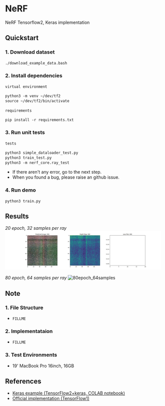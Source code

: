 # NeRF

NeRF Tensorflow2, Keras implementation

## Quickstart

### 1. Download dataset

```
./download_example_data.bash
```

### 2. Install dependencies

`virtual environment`
```
python3 -m venv ~/dev/tf2
source ~/dev/tf2/bin/activate
```


`requirements`
```
pip install -r requirements.txt
```

### 3. Run unit tests

`tests`
```
python3 simple_dataloader_test.py
python3 train_test.py
python3 -m nerf_core.ray_test
```

- If there aren't any error, go to the next step.
- When you found a bug, please raise an github issue.

### 4. Run demo

```
python3 train.py
```

## Results

*20 epoch, 32 samples per ray*
![40epoch_32samples](https://github.com/ProtossDragoon/NeRF-TF2-Keras/blob/master/docs/training.gif)

*80 epoch, 64 samples per ray*
![80epoch_64samples](https://github.com/ProtossDragoon/NeRF-TF2-Keras/blob/master/docs/training_2.gif)

## Note

### 1. File Structure

- `FILLME`

### 2. Implementataion

- `FILLME`

### 3. Test Environments

- 19' MacBook Pro 16inch, 16GB

## References

- [Keras example (TensorFlow2+keras, COLAB notebook)](https://keras.io/examples/vision/nerf/)
- [Official implementation (TensorFlow1)](https://github.com/bmild/nerf)

